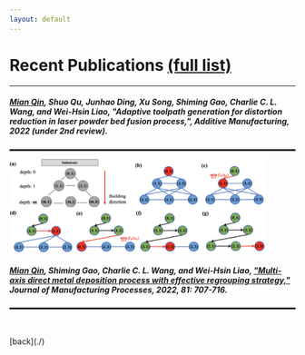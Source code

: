 ```yaml
---
layout: default
---
```


# Recent Publications [(full list)](https://scholar.google.com/citations?user=Vt3yXJkaAWAC&hl=zh-CN&oi=ao)   
---

##### <u>Mian Qin</u>, Shuo Qu, Junhao Ding, Xu Song, Shiming Gao, Charlie C. L. Wang, and Wei-Hsin Liao, "Adaptive toolpath generation for distortion reduction in laser powder bed fusion process,", *Additive Manufacturing*, 2022 (under 2nd review).
<hr style="border:1px solid black"> 


<img src="assets/img/multi-axis.jpg" alt="drawing" width="450"/>    

##### <u>Mian Qin</u>, Shiming Gao, Charlie C. L. Wang, and Wei-Hsin Liao, ["Multi-axis direct metal deposition process with effective regrouping strategy,"](https://doi.org/10.1016/j.jmapro.2022.07.024) *Journal of Manufacturing Processes*, 2022, 81: 707-716.
<hr style="border:1px solid black">   


<br>
<br>
[back](./)
